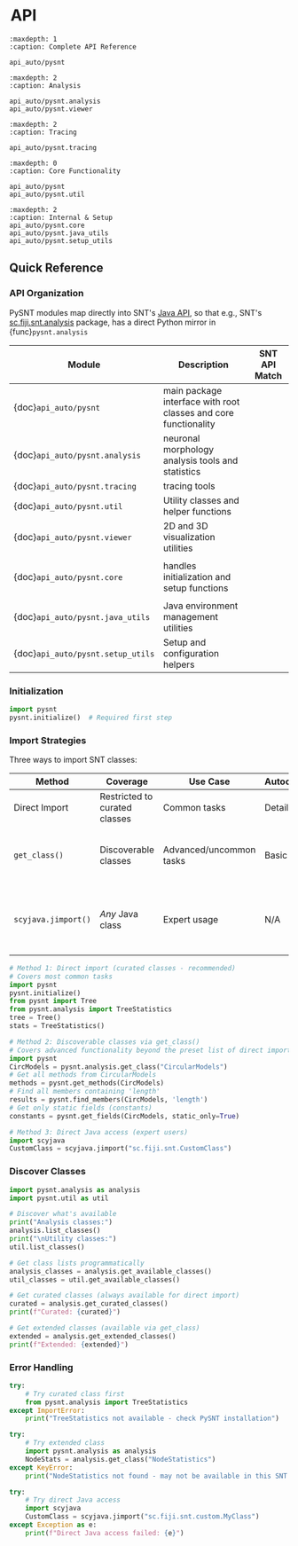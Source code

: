 # <i class="fa-solid fa-code"></i>&hairsp;API

```{toctree}
:maxdepth: 1
:caption: Complete API Reference

api_auto/pysnt
```

```{toctree}
:maxdepth: 2
:caption: Analysis

api_auto/pysnt.analysis
api_auto/pysnt.viewer
```

```{toctree}
:maxdepth: 2
:caption: Tracing

api_auto/pysnt.tracing
```

```{toctree}
:maxdepth: 0
:caption: Core Functionality

api_auto/pysnt
api_auto/pysnt.util
```

```{toctree}
:maxdepth: 2
:caption: Internal & Setup
api_auto/pysnt.core
api_auto/pysnt.java_utils
api_auto/pysnt.setup_utils
```

## Quick Reference

### API Organization
PySNT modules map directly into SNT's [Java API](https://javadoc.scijava.org/SNT/index.html), so that e.g., SNT's [sc.fiji.snt.analysis](https://javadoc.scijava.org/SNT/index.html?sc/fiji/snt/analysis/package-summary.html) package,
has a direct Python mirror in {func}`pysnt.analysis`

| Module                            | Description                                                     | SNT API Match                                                                                                             |
|-----------------------------------|-----------------------------------------------------------------|---------------------------------------------------------------------------------------------------------------------------|
| {doc}`api_auto/pysnt`             | main package interface with root classes and core functionality | [<i class="fa-brands fa-java"></i>](https://javadoc.scijava.org/SNT/index.html?sc/fiji/snt/package-summary.html)          |
| {doc}`api_auto/pysnt.analysis`    | neuronal morphology analysis tools and statistics               | [<i class="fa-brands fa-java"></i>](https://javadoc.scijava.org/SNT/index.html?sc/fiji/snt/analysis/package-summary.html) |
| {doc}`api_auto/pysnt.tracing`     | tracing tools                                                   | [<i class="fa-brands fa-java"></i>](https://javadoc.scijava.org/SNT/index.html?sc/fiji/snt/tracing/package-summary.html)  |
| {doc}`api_auto/pysnt.util`        | Utility classes and helper functions                            | [<i class="fa-brands fa-java"></i>](https://javadoc.scijava.org/SNT/index.html?sc/fiji/snt/util/package-summary.html)     |
| {doc}`api_auto/pysnt.viewer`      | 2D and 3D visualization utilities                               | [<i class="fa-brands fa-java"></i>](https://javadoc.scijava.org/SNT/index.html?sc/fiji/snt/viewer/package-summary.html)   |
|                                   |                                                                 |
| {doc}`api_auto/pysnt.core`        | handles initialization and setup functions                      |                                                                                                                           |
|                                   |                                                                 |
| {doc}`api_auto/pysnt.java_utils`  | Java environment management utilities                           |                                                                                                                           |
| {doc}`api_auto/pysnt.setup_utils` | Setup and configuration helpers                                 |                                                                                                                           |

### Initialization

```python
import pysnt
pysnt.initialize()  # Required first step
```

### Import Strategies
Three ways to import SNT classes:

| Method              | Coverage                      | Use Case                | Autocompletion | Comments                                                   |
|---------------------|-------------------------------|-------------------------|----------------|------------------------------------------------------------|
| Direct Import       | Restricted to curated classes | Common tasks            | Detailed       | Fast, convenient                                           |
| `get_class()`       | Discoverable classes          | Advanced/uncommon tasks | Basic          | Slower on first access, then cached                        |
| `scyjava.jimport()` | _Any_ Java class              | Expert usage            | N/A            | Fast. May require a priori knowledge of SNT's architecture |

```python
# Method 1: Direct import (curated classes - recommended)
# Covers most common tasks
import pysnt
pysnt.initialize()
from pysnt import Tree
from pysnt.analysis import TreeStatistics
tree = Tree()
stats = TreeStatistics()

# Method 2: Discoverable classes via get_class()
# Covers advanced functionality beyond the preset list of direct imports
import pysnt
CircModels = pysnt.analysis.get_class("CircularModels")
# Get all methods from CircularModels
methods = pysnt.get_methods(CircModels)
# Find all members containing 'length'
results = pysnt.find_members(CircModels, 'length')
# Get only static fields (constants)
constants = pysnt.get_fields(CircModels, static_only=True)

# Method 3: Direct Java access (expert users)
import scyjava
CustomClass = scyjava.jimport("sc.fiji.snt.CustomClass")
```

### Discover Classes

```python
import pysnt.analysis as analysis
import pysnt.util as util

# Discover what's available
print("Analysis classes:")
analysis.list_classes()
print("\nUtility classes:")
util.list_classes()

# Get class lists programmatically
analysis_classes = analysis.get_available_classes()
util_classes = util.get_available_classes()

# Get curated classes (always available for direct import)
curated = analysis.get_curated_classes()
print(f"Curated: {curated}")

# Get extended classes (available via get_class)
extended = analysis.get_extended_classes()
print(f"Extended: {extended}")
```

### Error Handling

```python
try:
    # Try curated class first
    from pysnt.analysis import TreeStatistics
except ImportError:
    print("TreeStatistics not available - check PySNT installation")

try:
    # Try extended class
    import pysnt.analysis as analysis
    NodeStats = analysis.get_class("NodeStatistics")
except KeyError:
    print("NodeStatistics not found - may not be available in this SNT version")

try:
    # Try direct Java access
    import scyjava
    CustomClass = scyjava.jimport("sc.fiji.snt.custom.MyClass")
except Exception as e:
    print(f"Direct Java access failed: {e}")
```